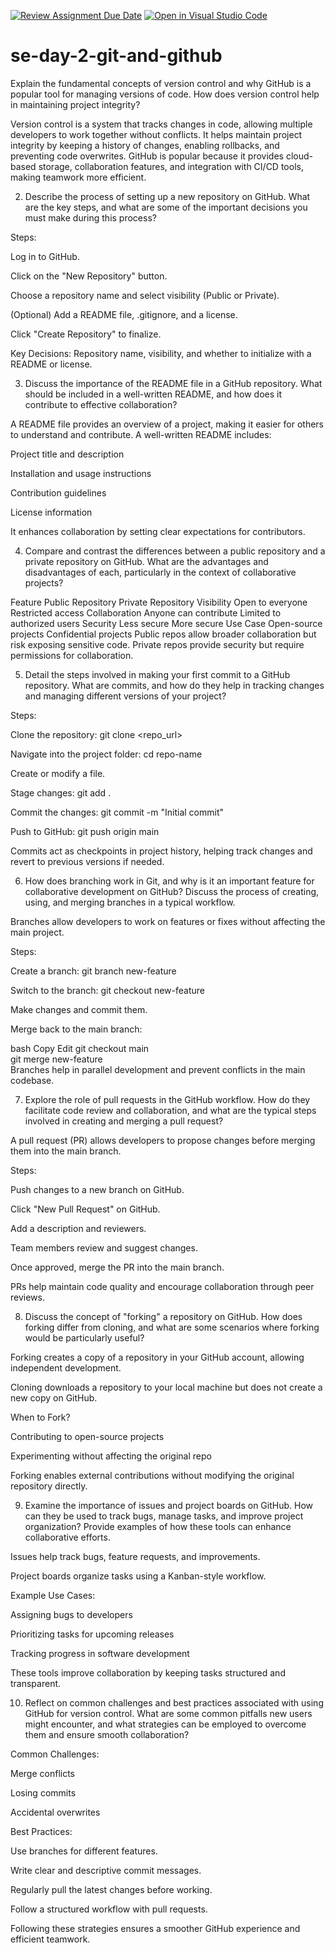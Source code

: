 [![Review Assignment Due Date](https://classroom.github.com/assets/deadline-readme-button-22041afd0340ce965d47ae6ef1cefeee28c7c493a6346c4f15d667ab976d596c.svg)](https://classroom.github.com/a/8wgCKhpZ)
[![Open in Visual Studio Code](https://classroom.github.com/assets/open-in-vscode-2e0aaae1b6195c2367325f4f02e2d04e9abb55f0b24a779b69b11b9e10269abc.svg)](https://classroom.github.com/online_ide?assignment_repo_id=18450890&assignment_repo_type=AssignmentRepo)
# se-day-2-git-and-github
 Explain the fundamental concepts of version control and why GitHub is a popular tool for managing versions of code. How does version control help in maintaining project integrity?

Version control is a system that tracks changes in code, allowing multiple developers to work together without conflicts. It helps maintain project integrity by keeping a history of changes, enabling rollbacks, and preventing code overwrites. GitHub is popular because it provides cloud-based storage, collaboration features, and integration with CI/CD tools, making teamwork more efficient.

2. Describe the process of setting up a new repository on GitHub. What are the key steps, and what are some of the important decisions you must make during this process?

Steps:

Log in to GitHub.

Click on the "New Repository" button.

Choose a repository name and select visibility (Public or Private).

(Optional) Add a README file, .gitignore, and a license.

Click "Create Repository" to finalize.

Key Decisions: Repository name, visibility, and whether to initialize with a README or license.

3. Discuss the importance of the README file in a GitHub repository. What should be included in a well-written README, and how does it contribute to effective collaboration?

A README file provides an overview of a project, making it easier for others to understand and contribute. A well-written README includes:

Project title and description

Installation and usage instructions

Contribution guidelines

License information

It enhances collaboration by setting clear expectations for contributors.

4. Compare and contrast the differences between a public repository and a private repository on GitHub. What are the advantages and disadvantages of each, particularly in the context of collaborative projects?

Feature	Public Repository	Private Repository
Visibility	Open to everyone	Restricted access
Collaboration	Anyone can contribute	Limited to authorized users
Security	Less secure	More secure
Use Case	Open-source projects	Confidential projects
Public repos allow broader collaboration but risk exposing sensitive code. Private repos provide security but require permissions for collaboration.

5. Detail the steps involved in making your first commit to a GitHub repository. What are commits, and how do they help in tracking changes and managing different versions of your project?

Steps:

Clone the repository: git clone <repo_url>

Navigate into the project folder: cd repo-name

Create or modify a file.

Stage changes: git add .

Commit the changes: git commit -m "Initial commit"

Push to GitHub: git push origin main

Commits act as checkpoints in project history, helping track changes and revert to previous versions if needed.

6. How does branching work in Git, and why is it an important feature for collaborative development on GitHub? Discuss the process of creating, using, and merging branches in a typical workflow.

Branches allow developers to work on features or fixes without affecting the main project.

Steps:

Create a branch: git branch new-feature

Switch to the branch: git checkout new-feature

Make changes and commit them.

Merge back to the main branch:

bash
Copy
Edit
git checkout main  
git merge new-feature  
Branches help in parallel development and prevent conflicts in the main codebase.

7. Explore the role of pull requests in the GitHub workflow. How do they facilitate code review and collaboration, and what are the typical steps involved in creating and merging a pull request?

A pull request (PR) allows developers to propose changes before merging them into the main branch.

Steps:

Push changes to a new branch on GitHub.

Click "New Pull Request" on GitHub.

Add a description and reviewers.

Team members review and suggest changes.

Once approved, merge the PR into the main branch.

PRs help maintain code quality and encourage collaboration through peer reviews.

8. Discuss the concept of "forking" a repository on GitHub. How does forking differ from cloning, and what are some scenarios where forking would be particularly useful?

Forking creates a copy of a repository in your GitHub account, allowing independent development.

Cloning downloads a repository to your local machine but does not create a new copy on GitHub.

When to Fork?

Contributing to open-source projects

Experimenting without affecting the original repo

Forking enables external contributions without modifying the original repository directly.

9. Examine the importance of issues and project boards on GitHub. How can they be used to track bugs, manage tasks, and improve project organization? Provide examples of how these tools can enhance collaborative efforts.

Issues help track bugs, feature requests, and improvements.

Project boards organize tasks using a Kanban-style workflow.

Example Use Cases:

Assigning bugs to developers

Prioritizing tasks for upcoming releases

Tracking progress in software development

These tools improve collaboration by keeping tasks structured and transparent.

10. Reflect on common challenges and best practices associated with using GitHub for version control. What are some common pitfalls new users might encounter, and what strategies can be employed to overcome them and ensure smooth collaboration?

Common Challenges:

Merge conflicts

Losing commits

Accidental overwrites

Best Practices:

Use branches for different features.

Write clear and descriptive commit messages.

Regularly pull the latest changes before working.

Follow a structured workflow with pull requests.

Following these strategies ensures a smoother GitHub experience and efficient teamwork.

